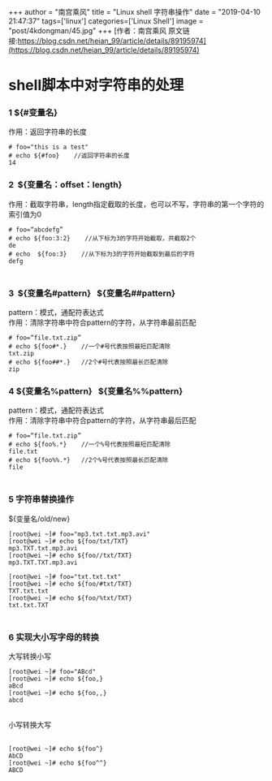 +++
author = "南宫乘风"
title = "Linux shell 字符串操作"
date = "2019-04-10 21:47:37"
tags=['linux']
categories=['Linux Shell']
image = "post/4kdongman/45.jpg"
+++
[作者：南宫乘风   原文链接:https://blog.csdn.net/heian_99/article/details/89195974](https://blog.csdn.net/heian_99/article/details/89195974)

# shell脚本中对字符串的处理

### 1 ${#变量名}

作用：返回字符串的长度

```
# foo="this is a test"
# echo ${#foo}    //返回字符串的长度
14
```

### 2  ${变量名：offset：length}

作用：截取字符串，length指定截取的长度，也可以不写，字符串的第一个字符的索引值为0

```
# foo=“abcdefg”
# echo ${foo:3:2}    //从下标为3的字符开始截取，共截取2个
de
# echo  ${foo:3}    //从下标为3的字符开始截取到最后的字符
defg
```

### <br>3  ${变量名#pattern}   ${变量名##pattern}

pattern：模式，通配符表达式<br> 作用：清除字符串中符合pattern的字符，从字符串最前匹配

```
# foo=“file.txt.zip”
# echo ${foo#*.}    //一个#号代表按照最短匹配清除
txt.zip
# echo ${foo##*.}   //2个#号代表按照最长匹配清除
zip
```

### 4 ${变量名%pattern}   ${变量名%%pattern}

pattern：模式，通配符表达式<br> 作用：清除字符串中符合pattern的字符，从字符串最后匹配

```
# foo=“file.txt.zip”
# echo ${foo%.*}    //一个%号代表按照最短匹配清除
file.txt
# echo ${foo%%.*}   //2个%号代表按照最长匹配清除
file
```

### <br>5 字符串替换操作

${变量名/old/new}

```
[root@wei ~]# foo="mp3.txt.txt.mp3.avi"
[root@wei ~]# echo ${foo/txt/TXT}
mp3.TXT.txt.mp3.avi
[root@wei ~]# echo ${foo//txt/TXT}
mp3.TXT.TXT.mp3.avi
```

```
[root@wei ~]# foo="txt.txt.txt"
[root@wei ~]# echo ${foo/#txt/TXT}
TXT.txt.txt
[root@wei ~]# echo ${foo/%txt/TXT}
txt.txt.TXT
```

### <br>6 实现大小写字母的转换

大写转换小写

```
[root@wei ~]# foo="ABcd"
[root@wei ~]# echo ${foo,}
aBcd
[root@wei ~]# echo ${foo,,}
abcd
```

<br>小写转换大写<br>  

```
[root@wei ~]# echo ${foo^}
AbCD
[root@wei ~]# echo ${foo^^}
ABCD
```

 
